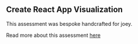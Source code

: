## Create React App Visualization

This assessment was bespoke handcrafted for joey.

Read more about this assessment [here](https://react.eogresources.com)
